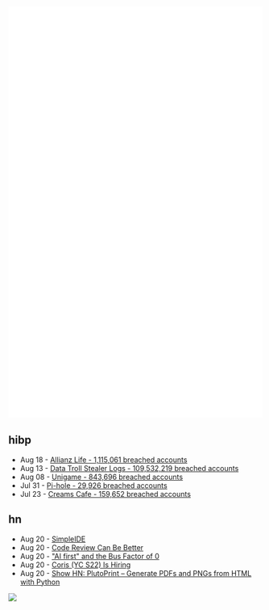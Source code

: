 ![Metrics](https://raw.githubusercontent.com/phixion/phixion/master/metrics.svg)

## hibp

<!--
for https://github.com/phixion/phixion/blob/main/.github/workflows/feeds.yml
-->
<!--START_SECTION:haveibeenpwnd-->
- Aug 18 - [Allianz Life - 1,115,061 breached accounts](https://haveibeenpwned.com/Breach/AllianzLife)
- Aug 13 - [Data Troll Stealer Logs - 109,532,219 breached accounts](https://haveibeenpwned.com/Breach/DataTrollStealerLogs)
- Aug 08 - [Unigame - 843,696 breached accounts](https://haveibeenpwned.com/Breach/Unigame)
- Jul 31 - [Pi-hole - 29,926 breached accounts](https://haveibeenpwned.com/Breach/ThePi-Hole)
- Jul 23 - [Creams Cafe - 159,652 breached accounts](https://haveibeenpwned.com/Breach/CreamsCafe)
<!--END_SECTION:haveibeenpwnd-->

## hn

<!--
for https://github.com/phixion/phixion/blob/main/.github/workflows/feeds.yml
-->
<!--START_SECTION:hn-->
- Aug 20 - [SimpleIDE](https://github.com/jamesplotts/simpleide)
- Aug 20 - [Code Review Can Be Better](https://tigerbeetle.com/blog/2025-08-04-code-review-can-be-better/)
- Aug 20 - ["AI first" and the Bus Factor of 0](https://www.mindflash.org/coding/ai/ai-and-the-bus-factor-of-0-1608)
- Aug 20 - [Coris (YC S22) Is Hiring](https://www.ycombinator.com/companies/coris/jobs/rqO40yy-ai-engineer)
- Aug 20 - [Show HN: PlutoPrint – Generate PDFs and PNGs from HTML with Python](https://github.com/plutoprint/plutoprint)
<!--END_SECTION:hn-->

<!--
for https://yhype.me
-->
![](https://hit.yhype.me/github/profile?user_id=13013670)
